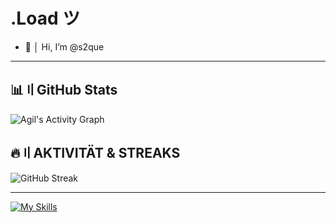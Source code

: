 # .Load ツ

- 👋 │ Hi, I’m @s2que

---

## 📊〢GitHub Stats

![Agil's Activity Graph](https://github-readme-activity-graph.vercel.app/graph?username=s2que&theme=react-dark&hide_border=true)


## 🔥〢**AKTIVITÄT & STREAKS**  
![GitHub Streak](https://streak-stats.demolab.com/?user=s2que&theme=dark&hiden_border=true)

---

[![My Skills](https://skillicons.dev/icons?i=discord,python,html,css,js,pycharm,raspberrypi,linux&perline=8)](https://skillicons.dev) 